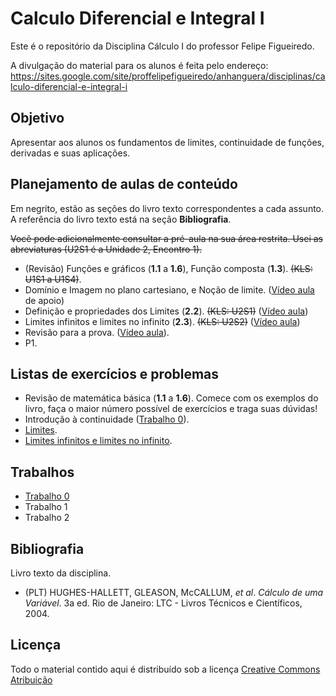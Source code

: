 # Calculo Diferencial e Integral I

Este é o repositório da Disciplina Cálculo I do professor Felipe Figueiredo.

A divulgação do material para os alunos é feita pelo endereço: https://sites.google.com/site/proffelipefigueiredo/anhanguera/disciplinas/calculo-diferencial-e-integral-i

## Objetivo

Apresentar aos alunos os fundamentos de limites, continuidade de funções, derivadas e suas aplicações.

## Planejamento de aulas de conteúdo

Em negrito, estão as seções do livro texto correspondentes a cada assunto. A referência do livro texto está na seção **Bibliografia**.

~~Você pode adicionalmente consultar a pré-aula na sua área restrita. Usei as abreviaturas (U2S1 é a Unidade 2, Encontro 1).~~

- (Revisão) Funções e gráficos  (**1.1** a **1.6**), Função composta (**1.3**). ~~(KLS: U1S1 a U1S4)~~.
- Domínio e Imagem no plano cartesiano, e Noção de limite. ([Vídeo aula][lim_nocao] de apoio)
- Definição e propriedades dos Limites (**2.2**). ~~(KLS: U2S1)~~ ([Vídeo aula][lim_prop])
- Limites infinitos e limites no infinito (**2.3**). ~~(KLS: U2S2)~~ ([Vídeo aula][lim_inf])
- Revisão para a prova. ([Vídeo aula][lim_exerc]).
- P1.

[lim_nocao]: https://www.youtube.com/watch?v=GJBP7xwfBKQ
[lim_prop]: https://www.youtube.com/watch?v=jrd8UWtS9PY
[lim_inf]: https://www.youtube.com/watch?v=MKms8CesZn8
<!-- https://www.youtube.com/watch?v=RFBA8lBn0mE -->
[lim_exerc]: https://www.youtube.com/watch?v=KFGoDGodVgY


## Listas de exercícios e problemas

- Revisão de matemática básica (**1.1** a **1.6**). Comece com os exemplos do livro, faça o maior número possível de exercícios e traga suas dúvidas!
- Introdução à continuidade ([Trabalho 0][]).
- [Limites][].
- [Limites infinitos e limites no infinito][].

[Limites]: Listas/Calculo-lista-limites.pdf

[Limites infinitos e limites no infinito]: Listas/Calculo-lista-limites_infin.pdf

## Trabalhos

- [Trabalho 0][]
- Trabalho 1
- Trabalho 2

[Trabalho 0]: https://github.com/philsf/Calculo_I/raw/master/Trabalhos/Calculo-Trabalho0.pdf


## Bibliografia

Livro texto da disciplina.

- (PLT) HUGHES-HALLETT, GLEASON, McCALLUM, *et al*. *Cálculo de uma Variável*. 3a ed. Rio de Janeiro: LTC - Livros Técnicos e Científicos, 2004.

## Licença
Todo o material contido aqui é distribuído sob a licença [Creative Commons Atribuição](http://creativecommons.org/licenses/by/4.0/deed.pt_BR)
